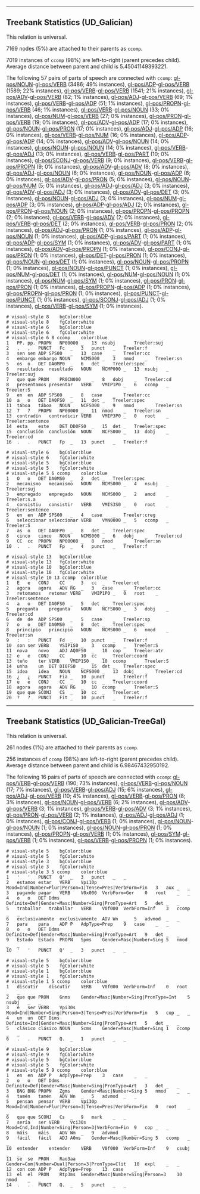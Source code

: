 

--------------------------------------------------------------------------------

## Treebank Statistics (UD_Galician)

This relation is universal.

7169 nodes (5%) are attached to their parents as `ccomp`.

7019 instances of `ccomp` (98%) are left-to-right (parent precedes child).
Average distance between parent and child is 5.45041149393221.

The following 57 pairs of parts of speech are connected with `ccomp`: [gl-pos/NOUN]()-[gl-pos/VERB]() (3486; 49% instances), [gl-pos/ADP]()-[gl-pos/VERB]() (1589; 22% instances), [gl-pos/VERB]()-[gl-pos/VERB]() (1541; 21% instances), [gl-pos/ADV]()-[gl-pos/VERB]() (82; 1% instances), [gl-pos/ADJ]()-[gl-pos/VERB]() (69; 1% instances), [gl-pos/VERB]()-[gl-pos/ADP]() (51; 1% instances), [gl-pos/PROPN]()-[gl-pos/VERB]() (46; 1% instances), [gl-pos/VERB]()-[gl-pos/NOUN]() (33; 0% instances), [gl-pos/NUM]()-[gl-pos/VERB]() (27; 0% instances), [gl-pos/PRON]()-[gl-pos/VERB]() (19; 0% instances), [gl-pos/ADV]()-[gl-pos/ADP]() (17; 0% instances), [gl-pos/NOUN]()-[gl-pos/PRON]() (17; 0% instances), [gl-pos/ADJ]()-[gl-pos/ADP]() (16; 0% instances), [gl-pos/VERB]()-[gl-pos/NUM]() (16; 0% instances), [gl-pos/ADP]()-[gl-pos/ADP]() (14; 0% instances), [gl-pos/ADV]()-[gl-pos/NOUN]() (14; 0% instances), [gl-pos/NOUN]()-[gl-pos/NOUN]() (14; 0% instances), [gl-pos/VERB]()-[gl-pos/ADJ]() (13; 0% instances), [gl-pos/VERB]()-[gl-pos/PART]() (10; 0% instances), [gl-pos/SCONJ]()-[gl-pos/VERB]() (9; 0% instances), [gl-pos/VERB]()-[gl-pos/PROPN]() (9; 0% instances), [gl-pos/ADV]()-[gl-pos/ADV]() (8; 0% instances), [gl-pos/ADJ]()-[gl-pos/NOUN]() (6; 0% instances), [gl-pos/NOUN]()-[gl-pos/ADP]() (6; 0% instances), [gl-pos/ADV]()-[gl-pos/PRON]() (5; 0% instances), [gl-pos/NOUN]()-[gl-pos/NUM]() (5; 0% instances), [gl-pos/ADJ]()-[gl-pos/ADJ]() (3; 0% instances), [gl-pos/ADV]()-[gl-pos/ADJ]() (3; 0% instances), [gl-pos/ADV]()-[gl-pos/DET]() (3; 0% instances), [gl-pos/NOUN]()-[gl-pos/ADJ]() (3; 0% instances), [gl-pos/NUM]()-[gl-pos/ADP]() (3; 0% instances), [gl-pos/ADP]()-[gl-pos/ADJ]() (2; 0% instances), [gl-pos/PRON]()-[gl-pos/NOUN]() (2; 0% instances), [gl-pos/PROPN]()-[gl-pos/PROPN]() (2; 0% instances), [gl-pos/VERB]()-[gl-pos/ADV]() (2; 0% instances), [gl-pos/VERB]()-[gl-pos/DET]() (2; 0% instances), [gl-pos/VERB]()-[gl-pos/PRON]() (2; 0% instances), [gl-pos/ADJ]()-[gl-pos/PRON]() (1; 0% instances), [gl-pos/ADP]()-[gl-pos/NOUN]() (1; 0% instances), [gl-pos/ADP]()-[gl-pos/PART]() (1; 0% instances), [gl-pos/ADP]()-[gl-pos/SYM]() (1; 0% instances), [gl-pos/ADV]()-[gl-pos/PART]() (1; 0% instances), [gl-pos/ADV]()-[gl-pos/PROPN]() (1; 0% instances), [gl-pos/CONJ]()-[gl-pos/PRON]() (1; 0% instances), [gl-pos/DET]()-[gl-pos/PRON]() (1; 0% instances), [gl-pos/NOUN]()-[gl-pos/DET]() (1; 0% instances), [gl-pos/NOUN]()-[gl-pos/PROPN]() (1; 0% instances), [gl-pos/NOUN]()-[gl-pos/PUNCT]() (1; 0% instances), [gl-pos/NUM]()-[gl-pos/DET]() (1; 0% instances), [gl-pos/NUM]()-[gl-pos/NOUN]() (1; 0% instances), [gl-pos/NUM]()-[gl-pos/SYM]() (1; 0% instances), [gl-pos/PRON]()-[gl-pos/PRON]() (1; 0% instances), [gl-pos/PROPN]()-[gl-pos/ADP]() (1; 0% instances), [gl-pos/PROPN]()-[gl-pos/PRON]() (1; 0% instances), [gl-pos/PUNCT]()-[gl-pos/PUNCT]() (1; 0% instances), [gl-pos/SCONJ]()-[gl-pos/ADJ]() (1; 0% instances), [gl-pos/VERB]()-[gl-pos/SYM]() (1; 0% instances).


~~~ conllu
# visual-style 8	bgColor:blue
# visual-style 8	fgColor:white
# visual-style 6	bgColor:blue
# visual-style 6	fgColor:white
# visual-style 6 8 ccomp	color:blue
1	PP.	pp.	PROPN	NP00000	_	13	nsubj	_	Treeler:suj
2	,	,	PUNCT	Fc	_	3	punct	_	Treeler:f
3	sen	sen	ADP	SPS00	_	13	case	_	Treeler:cc
4	embargo	embargo	NOUN	NCMS000	_	3	nmod	_	Treeler:sn
5	os	o	DET	DA0MP0	_	6	det	_	Treeler:spec
6	resultados	resultado	NOUN	NCMP000	_	13	nsubj	_	Treeler:suj
7	que	que	PRON	PR0CN000	_	8	dobj	_	Treeler:cd
8	presentamos	presentar	VERB	VMIP1P0	_	6	ccomp	_	Treeler:S
9	en	en	ADP	SPS00	_	8	case	_	Treeler:cc
10	a	o	DET	DA0FS0	_	11	det	_	Treeler:spec
11	táboa	táboa	NOUN	NCFS000	_	9	nmod	_	Treeler:sn
12	7	7	PROPN	NP00000	_	11	nmod	_	Treeler:sn
13	contradín	contradicir	VERB	VMIP3P0	_	0	root	_	Treeler:sentence
14	esta	este	DET	DD0FS0	_	15	det	_	Treeler:spec
15	conclusión	conclusión	NOUN	NCFS000	_	13	dobj	_	Treeler:cd
16	.	.	PUNCT	Fp	_	13	punct	_	Treeler:f

~~~


~~~ conllu
# visual-style 6	bgColor:blue
# visual-style 6	fgColor:white
# visual-style 5	bgColor:blue
# visual-style 5	fgColor:white
# visual-style 5 6 ccomp	color:blue
1	O	o	DET	DA0MS0	_	2	det	_	Treeler:spec
2	mecanismo	mecanismo	NOUN	NCMS000	_	4	nsubj	_	Treeler:suj
3	empregado	empregado	NOUN	NCMS000	_	2	amod	_	Treeler:s.a
4	consistiu	consistir	VERB	VMIS3S0	_	0	root	_	Treeler:sentence
5	en	en	ADP	SPS00	_	4	case	_	Treeler:creg
6	seleccionar	seleccionar	VERB	VMN0000	_	5	ccomp	_	Treeler:S
7	as	o	DET	DA0FP0	_	8	det	_	Treeler:spec
8	cinco	cinco	NOUN	NCMS000	_	6	dobj	_	Treeler:cd
9	CC	cc	PROPN	NP00000	_	8	nmod	_	Treeler:sn
10	.	.	PUNCT	Fp	_	4	punct	_	Treeler:f

~~~


~~~ conllu
# visual-style 13	bgColor:blue
# visual-style 13	fgColor:white
# visual-style 10	bgColor:blue
# visual-style 10	fgColor:white
# visual-style 10 13 ccomp	color:blue
1	E	e	CONJ	CC	_	3	cc	_	Treeler:et
2	agora	agora	ADV	RG	_	3	case	_	Treeler:cc
3	retomamos	retomar	VERB	VMIP1P0	_	0	root	_	Treeler:sentence
4	a	o	DET	DA0FS0	_	5	det	_	Treeler:spec
5	pregunta	pregunta	NOUN	NCFS000	_	3	dobj	_	Treeler:cd
6	de	de	ADP	SPS00	_	5	case	_	Treeler:sp
7	o	o	DET	DA0MS0	_	8	det	_	Treeler:spec
8	principio	principio	NOUN	NCMS000	_	6	nmod	_	Treeler:sn
9	:	:	PUNCT	Fd	_	10	punct	_	Treeler:f
10	son	ser	VERB	VSIP1S0	_	3	ccomp	_	Treeler:S
11	nova	novo	ADJ	AQ0FS0	_	10	cop	_	Treeler:atr
12	e	e	CONJ	CC	_	10	cc	_	Treeler:coord
13	teño	ter	VERB	VMIP1S0	_	10	ccomp	_	Treeler:S
14	unha	un	DET	DI0FS0	_	15	det	_	Treeler:spec
15	idea	idea	NOUN	NCFS000	_	13	dobj	_	Treeler:cd
16	¿	¿	PUNCT	Fia	_	10	punct	_	Treeler:f
17	e	e	CONJ	CC	_	10	cc	_	Treeler:coord
18	agora	agora	ADV	RG	_	10	ccomp	_	Treeler:S
19	que	que	SCONJ	CS	_	10	cc	_	Treeler:et
20	?	?	PUNCT	Fit	_	10	punct	_	Treeler:f

~~~




--------------------------------------------------------------------------------

## Treebank Statistics (UD_Galician-TreeGal)

This relation is universal.

261 nodes (1%) are attached to their parents as `ccomp`.

256 instances of `ccomp` (98%) are left-to-right (parent precedes child).
Average distance between parent and child is 6.98467432950192.

The following 16 pairs of parts of speech are connected with `ccomp`: [gl-pos/VERB]()-[gl-pos/VERB]() (190; 73% instances), [gl-pos/VERB]()-[gl-pos/NOUN]() (17; 7% instances), [gl-pos/VERB]()-[gl-pos/ADJ]() (15; 6% instances), [gl-pos/ADJ]()-[gl-pos/VERB]() (10; 4% instances), [gl-pos/VERB]()-[gl-pos/PRON]() (8; 3% instances), [gl-pos/NOUN]()-[gl-pos/VERB]() (6; 2% instances), [gl-pos/ADV]()-[gl-pos/VERB]() (3; 1% instances), [gl-pos/VERB]()-[gl-pos/ADV]() (3; 1% instances), [gl-pos/PRON]()-[gl-pos/VERB]() (2; 1% instances), [gl-pos/ADJ]()-[gl-pos/ADJ]() (1; 0% instances), [gl-pos/CONJ]()-[gl-pos/VERB]() (1; 0% instances), [gl-pos/NOUN]()-[gl-pos/NOUN]() (1; 0% instances), [gl-pos/NOUN]()-[gl-pos/PRON]() (1; 0% instances), [gl-pos/PROPN]()-[gl-pos/VERB]() (1; 0% instances), [gl-pos/SYM]()-[gl-pos/VERB]() (1; 0% instances), [gl-pos/VERB]()-[gl-pos/PROPN]() (1; 0% instances).


~~~ conllu
# visual-style 5	bgColor:blue
# visual-style 5	fgColor:white
# visual-style 3	bgColor:blue
# visual-style 3	fgColor:white
# visual-style 3 5 ccomp	color:blue
1	'	'	PUNCT	Q'	_	3	punct	_	_
2	estamos	estar	VERB	Vpi10p	Mood=Ind|Number=Plur|Person=1|Tense=Pres|VerbForm=Fin	3	aux	_	_
3	pagando	pagar	VERB	V0x000	VerbForm=Ger	0	root	_	_
4	o	o	DET	Ddms	Definite=Def|Gender=Masc|Number=Sing|PronType=Art	5	det	_	_
5	traballar	traballar	VERB	V0f000	VerbForm=Inf	3	ccomp	_	_
6	exclusivamente	exclusivamente	ADV	Wn	_	5	advmod	_	_
7	para	para	ADP	P	AdpType=Prep	9	case	_	_
8	o	o	DET	Ddms	Definite=Def|Gender=Masc|Number=Sing|PronType=Art	9	det	_	_
9	Estado	Estado	PROPN	Spms	Gender=Masc|Number=Sing	5	nmod	_	_
10	'	'	PUNCT	Q'	_	3	punct	_	_

~~~


~~~ conllu
# visual-style 5	bgColor:blue
# visual-style 5	fgColor:white
# visual-style 1	bgColor:blue
# visual-style 1	fgColor:white
# visual-style 1 5 ccomp	color:blue
1	discutir	discutir	VERB	V0f000	VerbForm=Inf	0	root	_	_
2	que	que	PRON	Gnms	Gender=Masc|Number=Sing|PronType=Int	5	nsubj	_	_
3	é	ser	VERB	Vpi30s	Mood=Ind|Number=Sing|Person=3|Tense=Pres|VerbForm=Fin	5	cop	_	_
4	un	un	DET	Dims	Definite=Ind|Gender=Masc|Number=Sing|PronType=Art	5	det	_	_
5	clásico	clásico	NOUN	Scms	Gender=Masc|Number=Sing	1	ccomp	_	_
6	.	.	PUNCT	Q.	_	1	punct	_	_

~~~


~~~ conllu
# visual-style 9	bgColor:blue
# visual-style 9	fgColor:white
# visual-style 5	bgColor:blue
# visual-style 5	fgColor:white
# visual-style 5 9 ccomp	color:blue
1	en	en	ADP	P	AdpType=Prep	3	case	_	_
2	o	o	DET	Ddms	Definite=Def|Gender=Masc|Number=Sing|PronType=Art	3	det	_	_
3	BNG	BNG	PROPN	Zgms	Gender=Masc|Number=Sing	5	nmod	_	_
4	tamén	tamén	ADV	Wn	_	5	advmod	_	_
5	pensan	pensar	VERB	Vpi30p	Mood=Ind|Number=Plur|Person=3|Tense=Pres|VerbForm=Fin	0	root	_	_
6	que	que	SCONJ	Cs	_	9	mark	_	_
7	sería	ser	VERB	Vci30s	Mood=Cnd,Ind|Number=Sing|Person=3|VerbForm=Fin	9	cop	_	_
8	máis	máis	ADV	Wm	_	9	advmod	_	_
9	fácil	fácil	ADJ	A0ms	Gender=Masc|Number=Sing	5	ccomp	_	_
10	entender	entender	VERB	V0f000	VerbForm=Inf	9	csubj	_	_
11	se	se	PRON	Rao3aa	Gender=Com|Number=Dual|Person=3|PronType=Clit	10	expl	_	_
12	con	con	ADP	P	AdpType=Prep	13	case	_	_
13	el	el	PRON	Rtp3ms	Gender=Masc|Number=Sing|Person=3	10	nmod	_	_
14	.	.	PUNCT	Q.	_	5	punct	_	_

~~~


